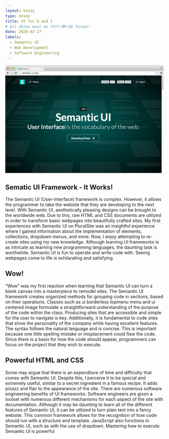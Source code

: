 ```yaml
---
layout: essay
type: essay
title: UI for U and I
# All dates must be YYYY-MM-DD format!
date: 2020-02-27
labels:
  - Semantic UI
  - Web Development
  - Software Engineering
---
```

<img class="ui medium centered rounded image" src="../images/sem.jpg">

## Sematic UI Framework - It Works!

The Semantic UI (User-Interface) framework is complex. However, it allows the programmer to take the website that they are developing to the next level. With Semantic UI, aesthetically pleasing designs can be brought to the worldwide web. Due to this, raw HTML and CSS documents are utilized in order to transform basic webpages into beautifully crafted sites. My first experiences with Semantic UI on PluralSite was an insightful experience where I gained information about the implementation of elements, collections, dropdown menus, and more. Now, I enjoy attempting to re-create sites using my new knowledge. Although learning UI frameworks is as intricate as learning new programming languages, the daunting task is worthwhile. Semantic UI is fun to operate and write code with. Seeing webpages come to life is exhilarating and satisfying. 

## Wow!

“Wow” was my first reaction when learning that Semantic UI can turn a blank canvas into a masterpiece to remodel sites. The Semantic UI framework creates organized methods for grouping code in sections, based on their operations. Classes such as ui borderless topmenu menu and ui centered image formulate a straightforward understanding of the purpose of the code within the class. Producing sites that are accessible and simple for the user to navigate is key. Additionally, it is fundamental to code sites that show the personality of the company while having excellent features. The syntax follows the natural language and is concise. This is important because one little spelling mistake or misplacement could flaw the code. Since there is a basis for how the code should appear, programmers can focus on the project that they wish to execute. 

## Powerful HTML and CSS

Some may argue that there is an expenditure of time and difficulty that comes with Semantic UI. Despite this, I perceive it to be special and extremely useful, similar to a secret ingredient in a famous recipe. It adds pizazz and flair to the appearance of the site. There are numerous software engineering benefits of UI frameworks. Software engineers are given a toolset with numerous different mechanisms for each aspect of the site with documentation. Although it may be daunting to learn all of the different features of Semantic UI, it can be utilized to turn plain text into a fancy website. This common framework allows for the recognition of how code should run with a structure and template. JavaScript also functions in Semantic UI, such as with the use of dropdown. Mastering how to execute Semantic UI is powerful
